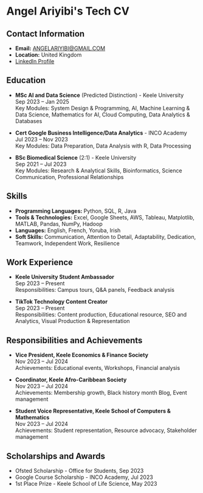 # Angel Ariyibi's Tech CV

## Contact Information
- **Email:** ANGELARIYIBI@GMAIL.COM
- **Location:** United Kingdom
- [LinkedIn Profile]((https://www.linkedin.com/in/angelariyibi/))

## Education
- **MSc AI and Data Science** (Predicted Distinction) - Keele University  
  Sep 2023 – Jan 2025  
  Key Modules: System Design & Programming, AI, Machine Learning & Data Science, Mathematics for AI, Cloud Computing, Data Analytics & Databases

- **Cert Google Business Intelligence/Data Analytics** - INCO Academy  
  Jul 2023 – Nov 2023  
  Key Modules: Data Preparation, Data Analysis with R, Data Processing

- **BSc Biomedical Science** (2:1) - Keele University  
  Sep 2021 – Jul 2023  
  Key Modules: Research & Analytical Skills, Bioinformatics, Science Communication, Professional Relationships

## Skills
- **Programming Languages:** Python, SQL, R, Java
- **Tools & Technologies:** Excel, Google Sheets, AWS, Tableau, Matplotlib, MATLAB, Pandas, NumPy, Hadoop
- **Languages:** English, French, Yoruba, Irish
- **Soft Skills:** Communication, Attention to Detail, Adaptability, Dedication, Teamwork, Independent Work, Resilience

## Work Experience
- **Keele University Student Ambassador**  
  Sep 2023 – Present  
  Responsibilities: Campus tours, Q&A panels, Feedback analysis

- **TikTok Technology Content Creator**  
  Sep 2023 – Present  
  Responsibilities: Content production, Educational resource, SEO and Analytics, Visual Production & Representation


## Responsibilities and Achievements
- **Vice President, Keele Economics & Finance Society**  
  Nov 2023 – Jul 2024  
  Achievements: Educational events, Workshops, Financial analysis

- **Coordinator, Keele Afro-Caribbean Society**  
  Nov 2023 – Jul 2024  
  Achievements: Membership growth, Black history month Blog, Event management

- **Student Voice Representative, Keele School of Computers & Mathematics**  
  Nov 2023 – Jul 2024  
  Achievements: Student representation, Resource advocacy, Stakeholder management

## Scholarships and Awards
- Ofsted Scholarship - Office for Students, Sep 2023
- Google Course Scholarship - INCO Academy, Jul 2023
- 1st Place Prize - Keele School of Life Science, May 2023

